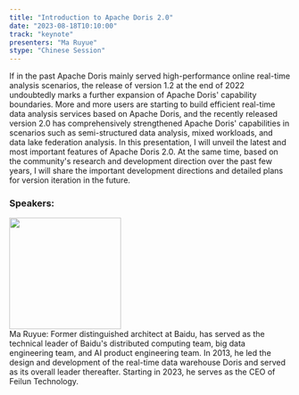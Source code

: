 ```yaml
---
title: "Introduction to Apache Doris 2.0"
date: "2023-08-18T10:10:00" 
track: "keynote"
presenters: "Ma Ruyue"
stype: "Chinese Session"
---
```

If in the past Apache Doris mainly served high-performance online real-time analysis scenarios, the release of version 1.2 at the end of 2022 undoubtedly marks a further expansion of Apache Doris' capability boundaries. More and more users are starting to build efficient real-time data analysis services based on Apache Doris, and the recently released version 2.0 has comprehensively strengthened Apache Doris' capabilities in scenarios such as semi-structured data analysis, mixed workloads, and data lake federation analysis. In this presentation, I will unveil the latest and most important features of Apache Doris 2.0. At the same time, based on the community's research and development direction over the past few years, I will share the important development directions and detailed plans for version iteration in the future.

 ### Speakers: 
 <img src="https://img.bagevent.com/resource/20230720/1812289181016.jpg" width="200" /><br>Ma Ruyue: Former distinguished architect at Baidu, has served as the technical leader of Baidu's distributed computing team, big data engineering team, and AI product engineering team. In 2013, he led the design and development of the real-time data warehouse Doris and served as its overall leader thereafter. Starting in 2023, he serves as the CEO of Feilun Technology.
 <br><br>